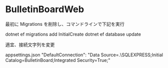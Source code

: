 # BulletinBoardWeb

最初に Migrations を削除し、コマンドラインで下記を実行

dotnet ef migrations add InitialCreate
dotnet ef database update

適宜、接続文字列を変更

appsettings.json
    "DefaultConnection": "Data Source=.\\SQLEXPRESS;Initial Catalog=BulletinBoard;Integrated Security=True;"
